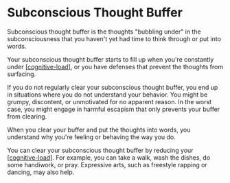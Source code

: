 # Subconscious Thought Buffer

Subconscious thought buffer is the thoughts "bubbling under" in the subconsciousness that you haven't yet had time to think through or put into words.

Your subconscious thought buffer starts to fill up when you're constantly under [[cognitive-load]], or you have defenses that prevent the thoughts from surfacing.

If you do not regularly clear your subconscious thought buffer, you end up in situations where you do not understand your behavior. You might be grumpy, discontent, or unmotivated for no apparent reason. In the worst case, you might engage in harmful escapism that only prevents your buffer from clearing. 

When you clear your buffer and put the thoughts into words, you understand why you're feeling or behaving the way you do.

You can clear your subconscious thought buffer by reducing your [[cognitive-load]]. For example, you can take a walk, wash the dishes, do some handiwork, or pray. Expressive arts, such as freestyle rapping or dancing, may also help.

[//begin]: # "Autogenerated link references for markdown compatibility"
[cognitive-load]: cognitive-load "Cognitive Load"
[//end]: # "Autogenerated link references"